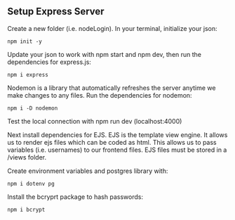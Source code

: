 ## Setup Express Server

Create a new folder (i.e. nodeLogin). In your terminal, initialize your json:

```pwsh
npm init -y
```

Update your json to work with npm start and npm dev, then run the dependencies
for express.js:

```pwsh
npm i express
```

Nodemon is a library that automatically refreshes the server anytime we make
changes to any files. Run the dependencies for nodemon:

```pwsh
npm i -D nodemon
```

Test the local connection with npm run dev (localhost:4000)

Next install dependencies for EJS. EJS is the template view engine. It allows us
to render ejs files which can be coded as html. This allows us to pass variables
(i.e. usernames) to our frontend files. EJS files must be stored in a /views
folder.

Create environment variables and postgres library with:

```pwsh
npm i dotenv pg
```

Install the bcryprt package to hash passwords:

```pwsh
npm i bcrypt
```
